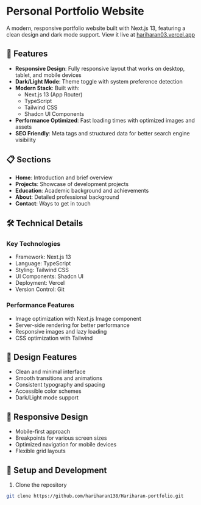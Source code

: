 # Personal Portfolio Website

A modern, responsive portfolio website built with Next.js 13, featuring a clean design and dark mode support. View it live at [hariharan03.vercel.app](https://hariharan03.vercel.app/)

## 🚀 Features

- **Responsive Design**: Fully responsive layout that works on desktop, tablet, and mobile devices
- **Dark/Light Mode**: Theme toggle with system preference detection
- **Modern Stack**: Built with:
  - Next.js 13 (App Router)
  - TypeScript
  - Tailwind CSS
  - Shadcn UI Components
- **Performance Optimized**: Fast loading times with optimized images and assets
- **SEO Friendly**: Meta tags and structured data for better search engine visibility

## 📋 Sections

- **Home**: Introduction and brief overview
- **Projects**: Showcase of development projects
- **Education**: Academic background and achievements
- **About**: Detailed professional background
- **Contact**: Ways to get in touch

## 🛠️ Technical Details

### Key Technologies

- Framework: Next.js 13
- Language: TypeScript
- Styling: Tailwind CSS
- UI Components: Shadcn UI
- Deployment: Vercel
- Version Control: Git

### Performance Features

- Image optimization with Next.js Image component
- Server-side rendering for better performance
- Responsive images and lazy loading
- CSS optimization with Tailwind

## 🎨 Design Features

- Clean and minimal interface
- Smooth transitions and animations
- Consistent typography and spacing
- Accessible color schemes
- Dark/Light mode support

## 📱 Responsive Design

- Mobile-first approach
- Breakpoints for various screen sizes
- Optimized navigation for mobile devices
- Flexible grid layouts

## 🔧 Setup and Development

1. Clone the repository
```bash
git clone https://github.com/hariharan138/Hariharan-portfolio.git
